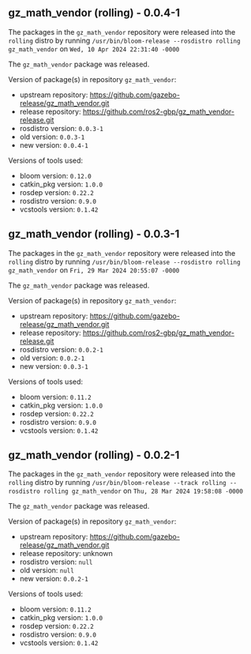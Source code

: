 ## gz_math_vendor (rolling) - 0.0.4-1

The packages in the `gz_math_vendor` repository were released into the `rolling` distro by running `/usr/bin/bloom-release --rosdistro rolling gz_math_vendor` on `Wed, 10 Apr 2024 22:31:40 -0000`

The `gz_math_vendor` package was released.

Version of package(s) in repository `gz_math_vendor`:

- upstream repository: https://github.com/gazebo-release/gz_math_vendor.git
- release repository: https://github.com/ros2-gbp/gz_math_vendor-release.git
- rosdistro version: `0.0.3-1`
- old version: `0.0.3-1`
- new version: `0.0.4-1`

Versions of tools used:

- bloom version: `0.12.0`
- catkin_pkg version: `1.0.0`
- rosdep version: `0.22.2`
- rosdistro version: `0.9.0`
- vcstools version: `0.1.42`


## gz_math_vendor (rolling) - 0.0.3-1

The packages in the `gz_math_vendor` repository were released into the `rolling` distro by running `/usr/bin/bloom-release --rosdistro rolling gz_math_vendor` on `Fri, 29 Mar 2024 20:55:07 -0000`

The `gz_math_vendor` package was released.

Version of package(s) in repository `gz_math_vendor`:

- upstream repository: https://github.com/gazebo-release/gz_math_vendor.git
- release repository: https://github.com/ros2-gbp/gz_math_vendor-release.git
- rosdistro version: `0.0.2-1`
- old version: `0.0.2-1`
- new version: `0.0.3-1`

Versions of tools used:

- bloom version: `0.11.2`
- catkin_pkg version: `1.0.0`
- rosdep version: `0.22.2`
- rosdistro version: `0.9.0`
- vcstools version: `0.1.42`


## gz_math_vendor (rolling) - 0.0.2-1

The packages in the `gz_math_vendor` repository were released into the `rolling` distro by running `/usr/bin/bloom-release --track rolling --rosdistro rolling gz_math_vendor` on `Thu, 28 Mar 2024 19:58:08 -0000`

The `gz_math_vendor` package was released.

Version of package(s) in repository `gz_math_vendor`:

- upstream repository: https://github.com/gazebo-release/gz_math_vendor.git
- release repository: unknown
- rosdistro version: `null`
- old version: `null`
- new version: `0.0.2-1`

Versions of tools used:

- bloom version: `0.11.2`
- catkin_pkg version: `1.0.0`
- rosdep version: `0.22.2`
- rosdistro version: `0.9.0`
- vcstools version: `0.1.42`


